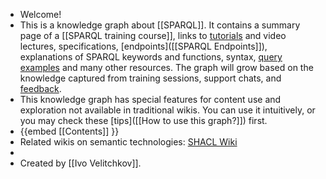 - Welcome!
- This is a knowledge graph about [[SPARQL]]. It contains a summary page of a [[SPARQL training course]], links to [tutorials]([[Tutorial]]) and video lectures, specifications, [endpoints]([[SPARQL Endpoints]]), explanations of SPARQL keywords and functions, syntax, [query examples]([[Query]]) and many other resources. The graph will grow based on the knowledge captured from training sessions, support chats, and [feedback](mailto:ivo@velitchkov.eu?subject=Question%2FFeedback%20on%20the%20wiki%20%22SPARQL%20Knowledge%20Graph%22).
- This knowledge graph has special features for content use and exploration not available in traditional wikis. You can use it intuitively, or you may check these [tips]([[How to use this graph?]]) first.
- {{embed [[Contents]] }}
- Related wikis on semantic technologies: [SHACL Wiki](https://kvistgaard.github.io/shacl/)
-
- Created by [[Ivo Velitchkov]].